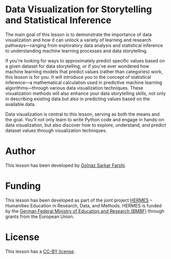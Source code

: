 # Data Visualization for Storytelling and Statistical Inference

The main goal of this lesson is to demonstrate the importance of data visualization and how it can unlock a 
variety of learning and research pathways—ranging from exploratory data analysis and statistical inference to 
understanding machine learning processes and data storytelling.

If you're looking for ways to approximately predict specific values based on a given dataset for data storytelling, 
or if you've ever wondered how machine learning models that predict values (rather than categories) work, 
this lesson is for you. It will introduce you to the concept of statistical inference—a mathematical 
calculation used in predictive machine learning algorithms—through various data visualization techniques. 
These visualization methods will also enhance your data storytelling skills, not only in describing existing 
data but also in predicting values based on the available data. 

Data visualization is central to this lesson, serving as both the means and the goal. You’ll not only learn 
to write Python code and engage in hands-on data visualization, but also discover how to explore, understand, 
and predict dataset values through visualization techniques. 

# Author
This lesson has been developed by [Golnaz Sarkar Farshi](https://github.com/Goli-SF). 

# Funding
This lesson has been developed as part of the joint project [HERMES](https://hermes-hub.de/) – Humanities Education 
in Research, Data, and Methods. HERMES is funded by the
[German Federal Ministry of Education and Research (BMBF)](https://www.bmbf.de/bmbf/en/home/home_node.html) 
through grants from the European Union.

# License
This lesson has a [CC-BY license](LICENSE.md).

